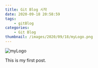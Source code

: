 ```yaml
---
title: Git Blog 시작
date: 2020-09-18 20:58:59
tags:
    - gitBlog
categories:
    - Git Blog
thumbnail: /images/2020/09/18/myLogo.png
---
```

![myLogo](/images/2020/09/18/myLogo.png)

This is my first post.